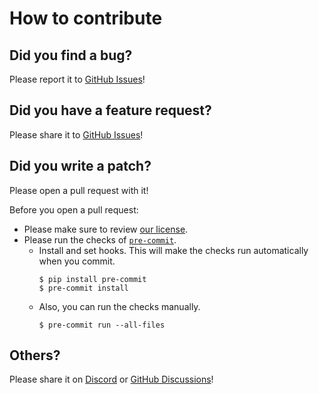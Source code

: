 # How to contribute

## Did you find a bug?

Please report it to [GitHub Issues](https://github.com/enactic/openarm_can/issues/new?template=1-bug-report.yml)!

## Did you have a feature request?

Please share it to [GitHub Issues](https://github.com/enactic/openarm_can/issues/new?template=2-feature-request.yml)!

## Did you write a patch?

Please open a pull request with it!

Before you open a pull request:

* Please make sure to review [our license](https://github.com/enactic/openarm_can/blob/main/LICENSE.txt).
* Please run the checks of [`pre-commit`](https://pre-commit.com/).
  * Install and set hooks. This will make the checks run automatically when you commit.
    ```console
    $ pip install pre-commit
    $ pre-commit install
    ```
  * Also, you can run the checks manually.
    ```console
    $ pre-commit run --all-files
    ```

## Others?

Please share it on [Discord](https://discord.gg/FsZaZ4z3We) or [GitHub Discussions](https://github.com/enactic/openarm_can/discussions)!

